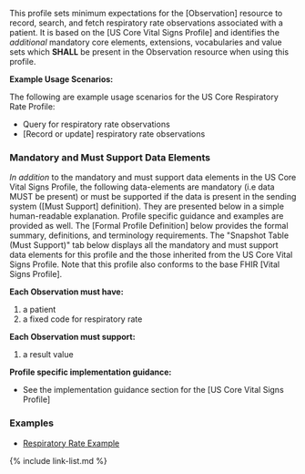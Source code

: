 
This profile sets minimum expectations for the [Observation] resource to record, search, and fetch respiratory rate observations associated with a patient. It is based on the [US Core Vital Signs Profile] and identifies the *additional* mandatory core elements, extensions, vocabularies and value sets which **SHALL** be present in the Observation resource when using this profile.

**Example Usage Scenarios:**

The following are example usage scenarios for the US Core Respiratory Rate Profile:

- Query for respiratory rate observations
- [Record or update] respiratory rate observations

### Mandatory and Must Support Data Elements

*In addition* to the mandatory and must support data elements in the US Core Vital Signs Profile, the following data-elements are mandatory (i.e data MUST be present) or must be supported if the data is present in the sending system ([Must Support] definition). They are presented below in a simple human-readable explanation. Profile specific guidance and examples are provided as well.  The [Formal Profile Definition] below provides the  formal summary, definitions, and terminology requirements.  The "Snapshot Table (Must Support)" tab below displays all the mandatory and must support data elements for this profile and the those inherited from the US Core Vital Signs Profile.  Note that this profile also conforms to the base FHIR [Vital Signs Profile].

**Each Observation must have:**

1. a patient
1. a fixed code for respiratory rate

**Each Observation must support:**

1.  a result value

**Profile specific implementation guidance:**

- See the implementation guidance section for the [US Core Vital Signs Profile]

### Examples

- [Respiratory Rate Example](Observation-respiratory-rate.html)

{% include link-list.md %}
